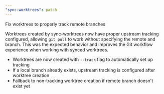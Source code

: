```yaml
---
"sync-worktrees": patch
---
```


Fix worktrees to properly track remote branches

Worktrees created by sync-worktrees now have proper upstream tracking configured, allowing `git pull` to work without specifying the remote and branch. This was the expected behavior and improves the Git workflow experience when working with synced worktrees.

- Worktrees are now created with `--track` flag to automatically set up tracking
- If a local branch already exists, upstream tracking is configured after worktree creation
- Fallback to non-tracking worktree creation if remote branch doesn't exist yet
